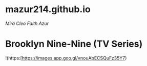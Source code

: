 # mazur214.github.io
*Mira Cleo Faith Azur*

# Brooklyn Nine-Nine (TV Series)
!(https:[https://images.app.goo.gl/vnouAbECSQuFz35Y7)
